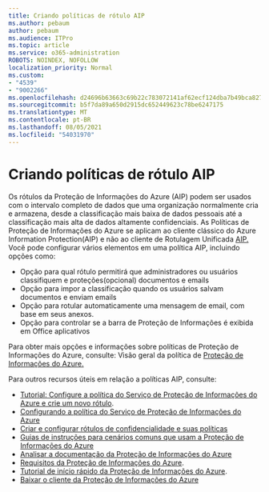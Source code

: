 ```yaml
---
title: Criando políticas de rótulo AIP
ms.author: pebaum
author: pebaum
ms.audience: ITPro
ms.topic: article
ms.service: o365-administration
ROBOTS: NOINDEX, NOFOLLOW
localization_priority: Normal
ms.custom:
- "4539"
- "9002266"
ms.openlocfilehash: d24696b63663c69b22c783072141af62ecf124dba7b49bca827381f39f88640e
ms.sourcegitcommit: b5f7da89a650d2915dc652449623c78be6247175
ms.translationtype: MT
ms.contentlocale: pt-BR
ms.lasthandoff: 08/05/2021
ms.locfileid: "54031970"
---
```

# <a name="creating-aip-label-policies"></a>Criando políticas de rótulo AIP

Os rótulos da Proteção de Informações do Azure (AIP) podem ser usados com o intervalo completo de dados que uma organização normalmente cria e armazena, desde a classificação mais baixa de dados pessoais até a classificação mais alta de dados altamente confidenciais. As Políticas de Proteção de Informações do Azure se aplicam ao cliente clássico do Azure Information Protection(AIP) e não ao cliente de Rotulagem Unificada [AIP.](https://docs.microsoft.com/azure/information-protection/rms-client/unifiedlabelingclient-version-release-history) Você pode configurar vários elementos em uma política AIP, incluindo opções como:

- Opção para qual rótulo permitirá que administradores ou usuários classifiquem e proteções(opcional) documentos e emails
- Opção para impor a classificação quando os usuários salvam documentos e enviam emails
- Opção para rotular automaticamente uma mensagem de email, com base em seus anexos.
- Opção para controlar se a barra de Proteção de Informações é exibida em Office aplicativos

Para obter mais opções e informações sobre políticas de Proteção de Informações do Azure, consulte: Visão geral da política de [Proteção de Informações do Azure.](https://docs.microsoft.com/azure/information-protection/overview-policy)  

Para outros recursos úteis em relação a políticas AIP, consulte:

- [Tutorial: Configure a política do Serviço de Proteção de Informações do Azure e crie um novo rótulo](https://docs.microsoft.com/azure/information-protection/infoprotect-quick-start-tutorial).  
- [Configurando a política do Serviço de Proteção de Informações do Azure](https://docs.microsoft.com/azure/information-protection/configure-policy)  
- [Criar e configurar rótulos de confidencialidade e suas políticas](https://docs.microsoft.com/microsoft-365/compliance/create-sensitivity-labels)  
- [Guias de instruções para cenários comuns que usam a Proteção de Informações do Azure](https://docs.microsoft.com/azure/information-protection/how-to-guides)  
- [Analisar a documentação da Proteção de Informações do Azure](https://docs.microsoft.com/azure/information-protection/what-is-information-protection)  
- [Requisitos da Proteção de Informações do Azure](https://docs.microsoft.com/azure/information-protection/get-started/requirements).  
- [Tutorial de início rápido da Proteção de Informações do Azure](https://docs.microsoft.com/azure/information-protection/get-started/infoprotect-quick-start-tutorial).  
- [Baixar o cliente da Proteção de Informações do Azure](https://www.microsoft.com/download/details.aspx?id=53018)